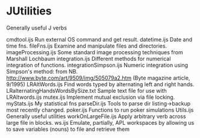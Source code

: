 JUtilities
==========

Generally useful J verbs

cmdtool.ijs	Run external OS command and get result.
datetime.ijs	Date and time fns.
fileFns.ijs	Examine and manipulate files and directories.
imageProcessing.ijs	Some standard image processing techniques from Marshall Lochbaum
integration.ijs	Different methods for numerical integration of functions.
integrationSimpson.ijs	Numeric integration using Simpson's method: from NB. http://www.byte.com/art/9509/img/505079a2.htm (Byte magazine article, 9/1995)
LRAltWords.ijs	Find words typed by alternating left and right hands.
LRalternatingHandsWordsBySize.txt	Sample text file for use with LRAltwords.ijs
mutex.ijs	Implement mutual exclusion via file locking.
myStats.ijs	My statistical fns
parseDir.ijs	Tools to parse dir listing->backup most recently changed.
poker.ijs	Functions to run poker simulations
Utils.ijs	Generally useful utilities
workOnLargeFile.ijs	Apply arbitrary verb across large file in blocks.
ws.ijs	Emulate, partially, APL workspaces by allowing us to save variables (nouns) to file and retrieve them
